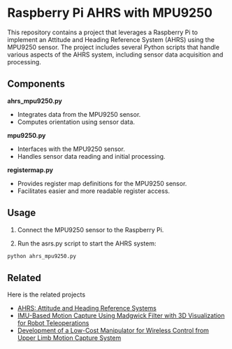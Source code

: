 # Raspberry Pi AHRS with MPU9250

This repository contains a project that leverages a Raspberry Pi to implement an Attitude and Heading Reference System (AHRS) using the MPU9250 sensor. The project includes several Python scripts that handle various aspects of the AHRS system, including sensor data acquisition and processing.
## Components
**ahrs_mpu9250.py**
- Integrates data from the MPU9250 sensor.
- Computes orientation using sensor data.

**mpu9250.py**
- Interfaces with the MPU9250 sensor. 
- Handles sensor data reading and initial processing.

**registermap.py**
- Provides register map definitions for the MPU9250 sensor.
- Facilitates easier and more readable register access.
## Usage
1. Connect the MPU9250 sensor to the Raspberry Pi.

2. Run the asrs.py script to start the AHRS system:
```bash
python ahrs_mpu9250.py
```


## Related

Here is the related projects
- [AHRS: Attitude and Heading Reference Systems](https://ahrs.readthedocs.io/)
- [IMU-Based Motion Capture Using Madgwick Filter with 3D Visualization for Robot Teleoperations](https://ieeexplore.ieee.org/document/10589761)
- [Development of a Low-Cost Manipulator for Wireless Control from Upper Limb Motion Capture System](https://ieeexplore.ieee.org/document/10589750)